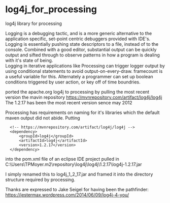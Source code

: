 # log4j_for_processing
log4j library for processing

Logging is a debugging tactic, and is a more generic alternative to the application specific, set-point centric debuggers provided with IDE's.   Logging is essentially pushing state descriptors to a file, instead of to the console.   Combined with a good editor, substantial output can be quickly output and sifted through to observe patterns in how a program is dealing with it's state of being.  
Logging in iterative applications like Processing can trigger logger output by using conditional statements to avoid output-on-every-draw.    framecount is a useful variable for this.  Alternately a programmer can set up boolean conditions triggered by user action, or key off of time boundries.             

ported the apache.org log4j to processing by
pulling the most recent version the mavin repository https://mvnrepository.com/artifact/log4j/log4j  
The 1.2.17 has been the most recent version sence may 2012

Processing has requirements on naming for it's libraries which the default maven output did not abide.
Putting
```
  <!-- https://mvnrepository.com/artifact/log4j/log4j -->
  <dependency>
      <groupId>log4j</groupId>
      <artifactId>log4j</artifactId>
      <version>1.2.17</version>
  </dependency>
```  
into the pom.xml file of an eclipse IDE project pulled in  
C:\Users\TPMoyer\.m2\repository\log4j\log4j\1.2.17\log4j-1.2.17.jar

I simply renamed this to log4j_1_2_17.jar and framed it into the directory structure required by processing.

Thanks are expressed to Jake Seigel for having been the pathfinder:   https://jestermax.wordpress.com/2014/06/09/log4j-4-you/
